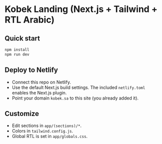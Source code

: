 # Kobek Landing (Next.js + Tailwind + RTL Arabic)

## Quick start
```bash
npm install
npm run dev
```

## Deploy to Netlify
- Connect this repo on Netlify.
- Use the default Next.js build settings. The included `netlify.toml` enables the Next.js plugin.
- Point your domain `kobek.sa` to this site (you already added it).

## Customize
- Edit sections in `app/(sections)/*`.
- Colors in `tailwind.config.js`.
- Global RTL is set in `app/globals.css`.
